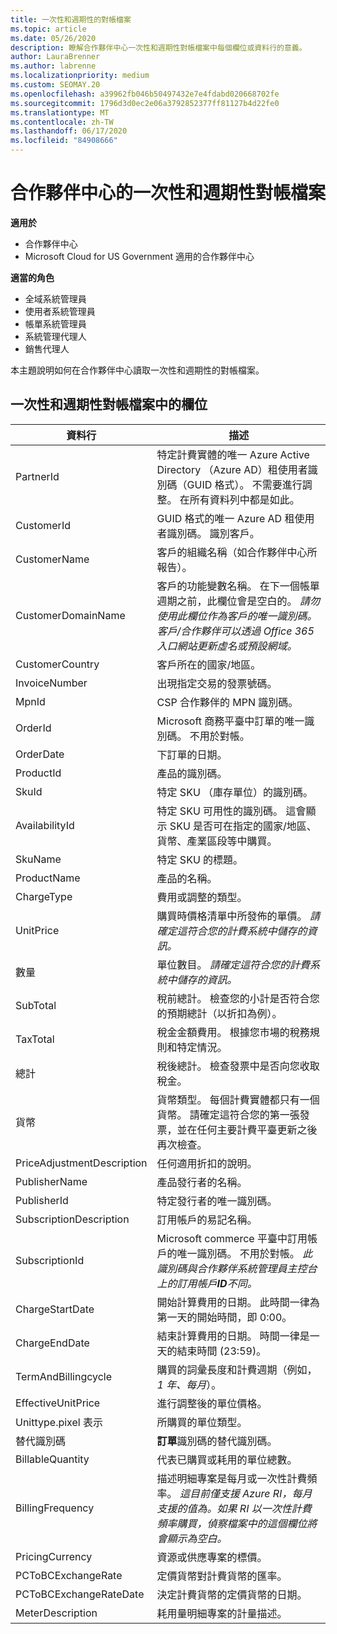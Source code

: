 ```yaml
---
title: 一次性和週期性的對帳檔案
ms.topic: article
ms.date: 05/26/2020
description: 瞭解合作夥伴中心一次性和週期性對帳檔案中每個欄位或資料行的意義。
author: LauraBrenner
ms.author: labrenne
ms.localizationpriority: medium
ms.custom: SEOMAY.20
ms.openlocfilehash: a39962fb046b50497432e7e4fdabd020668702fe
ms.sourcegitcommit: 1796d3d0ec2e06a3792852377ff81127b4d22fe0
ms.translationtype: MT
ms.contentlocale: zh-TW
ms.lasthandoff: 06/17/2020
ms.locfileid: "84908666"
---
```

# <a name="one-time-and-recurring-reconciliation-files-in-partner-center"></a>合作夥伴中心的一次性和週期性對帳檔案

**適用於**

- 合作夥伴中心
- Microsoft Cloud for US Government 適用的合作夥伴中心

**適當的角色**

- 全域系統管理員
- 使用者系統管理員
- 帳單系統管理員
- 系統管理代理人
- 銷售代理人

本主題說明如何在合作夥伴中心讀取一次性和週期性的對帳檔案。

## <a name="fields-in-one-time-and-recurring-reconciliation-files"></a>一次性和週期性對帳檔案中的欄位

| 資料行 | 描述 |
| ------ | ----------- |
| PartnerId | 特定計費實體的唯一 Azure Active Directory （Azure AD）租使用者識別碼（GUID 格式）。 不需要進行調整。 在所有資料列中都是如此。 |
| CustomerId | GUID 格式的唯一 Azure AD 租使用者識別碼。 識別客戶。 |
| CustomerName | 客戶的組織名稱（如合作夥伴中心所報告）。 |
| CustomerDomainName | 客戶的功能變數名稱。 在下一個帳單週期之前，此欄位會是空白的。 *請勿使用此欄位作為客戶的唯一識別碼。客戶/合作夥伴可以透過 Office 365 入口網站更新虛名或預設網域。* |
| CustomerCountry | 客戶所在的國家/地區。 |
| InvoiceNumber | 出現指定交易的發票號碼。 |
| MpnId | CSP 合作夥伴的 MPN 識別碼。 |
| OrderId | Microsoft 商務平臺中訂單的唯一識別碼。 不用於對帳。 |
| OrderDate | 下訂單的日期。 |
| ProductId | 產品的識別碼。 |
| SkuId | 特定 SKU （庫存單位）的識別碼。 |
| AvailabilityId | 特定 SKU 可用性的識別碼。 這會顯示 SKU 是否可在指定的國家/地區、貨幣、產業區段等中購買。 |
| SkuName | 特定 SKU 的標題。 |
| ProductName | 產品的名稱。 |
| ChargeType | 費用或調整的類型。 |
| UnitPrice | 購買時價格清單中所發佈的單價。 *請確定這符合您的計費系統中儲存的資訊。* |
| 數量 | 單位數目。 *請確定這符合您的計費系統中儲存的資訊。* |
| SubTotal | 稅前總計。 檢查您的小計是否符合您的預期總計（以折扣為例）。 |
| TaxTotal | 稅金金額費用。 根據您市場的稅務規則和特定情況。 |
| 總計 | 稅後總計。 檢查發票中是否向您收取稅金。 |
| 貨幣 | 貨幣類型。 每個計費實體都只有一個貨幣。 請確定這符合您的第一張發票，並在任何主要計費平臺更新之後再次檢查。 |
| PriceAdjustmentDescription | 任何適用折扣的說明。 |
| PublisherName | 產品發行者的名稱。
| PublisherId | 特定發行者的唯一識別碼。 |
| SubscriptionDescription | 訂用帳戶的易記名稱。 |
| SubscriptionId | Microsoft commerce 平臺中訂用帳戶的唯一識別碼。 不用於對帳。 *此識別碼與合作夥伴系統管理員主控台上的訂用帳戶**ID**不同。* |
| ChargeStartDate | 開始計算費用的日期。 此時間一律為第一天的開始時間，即 0:00。 |
| ChargeEndDate | 結束計算費用的日期。 時間一律是一天的結束時間 (23:59)。 |
| TermAndBillingcycle | 購買的詞彙長度和計費週期（例如， *1 年、每月*）。 |
| EffectiveUnitPrice | 進行調整後的單位價格。 |
| Unittype.pixel 表示 | 所購買的單位類型。 |
| 替代識別碼 | **訂單**識別碼的替代識別碼。 |
| BillableQuantity | 代表已購買或耗用的單位總數。 |
| BillingFrequency | 描述明細專案是每月或一次性計費頻率。 *這目前僅支援 Azure RI，每月支援的值為。如果 RI 以一次性計費頻率購買，偵察檔案中的這個欄位將會顯示為空白。* |
| PricingCurrency | 資源或供應專案的標價。 |
| PCToBCExchangeRate | 定價貨幣對計費貨幣的匯率。 |
| PCToBCExchangeRateDate | 決定計費貨幣的定價貨幣的日期。 |
| MeterDescription | 耗用量明細專案的計量描述。 |
